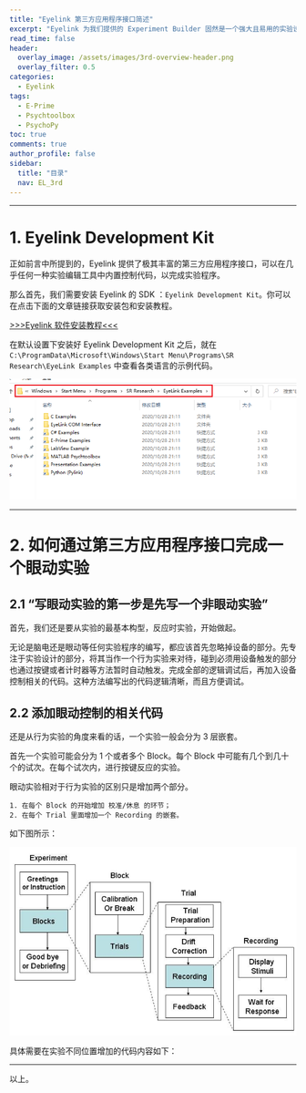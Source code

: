 ```yaml
---
title: "Eyelink 第三方应用程序接口简述"
excerpt: "Eyelink 为我们提供的 Experiment Builder 固然是一个强大且易用的实验设计软件，但在面对非常复杂的实验逻辑设计时应然要面对可视化编程所带来的限制。因此使用 Psychtoolbox 或者 PsychoPy 进行眼动实验有时是更加经济的选择。另一方面，对于熟悉 E-Prime 并且已经在 E-Prime 中完成第一段行为实验的科研工作者来说，直接在现有 E-Prime 上增加眼动控制的内容可以更加高效的开展研究工作。"
read_time: false
header:
  overlay_image: /assets/images/3rd-overview-header.png
  overlay_filter: 0.5
categories:
  - Eyelink
tags:
  - E-Prime
  - Psychtoolbox
  - PsychoPy
toc: true
comments: true
author_profile: false
sidebar:
  title: "目录"
  nav: EL_3rd
---
```


---

# 1. Eyelink Development Kit

正如前言中所提到的，Eyelink 提供了极其丰富的第三方应用程序接口，可以在几乎任何一种实验编辑工具中内置控制代码，以完成实验程序。

那么首先，我们需要安装 Eyelink 的 SDK ：`Eyelink Development Kit`。你可以在点击下面的文章链接获取安装包和安装教程。

[>>>Eyelink 软件安装教程<<<](/eyelink/install_software/)

在默认设置下安装好 Eyelink Development Kit 之后，就在 `C:\ProgramData\Microsoft\Windows\Start Menu\Programs\SR Research\EyeLink Examples` 中查看各类语言的示例代码。

![3rd-overview-example_folder](/assets/images/3rd-overview-example_folder.png)

---

# 2. 如何通过第三方应用程序接口完成一个眼动实验 

## 2.1 “写眼动实验的第一步是先写一个非眼动实验”

首先，我们还是要从实验的最基本构型，反应时实验，开始做起。

无论是脑电还是眼动等任何实验程序的编写，都应该首先忽略掉设备的部分。先专注于实验设计的部分，将其当作一个行为实验来对待，碰到必须用设备触发的部分也通过按键或者计时器等方法暂时自动触发。完成全部的逻辑调试后，再加入设备控制相关的代码。这种方法编写出的代码逻辑清晰，而且方便调试。

## 2.2 添加眼动控制的相关代码

还是从行为实验的角度来看的话，一个实验一般会分为 3 层嵌套。

首先一个实验可能会分为 1 个或者多个 Block。每个 Block 中可能有几个到几十个的试次。在每个试次内，进行按键反应的实验。

眼动实验相对于行为实验的区别只是增加两个部分。

    1. 在每个 Block 的开始增加 校准/休息 的环节；
    2. 在每个 Trial 里面增加一个 Recording 的嵌套。

如下图所示：

![eb_hierarchical_org](/assets/images/eb_hierarchical_org.jpg)

具体需要在实验不同位置增加的代码内容如下：



---

以上。